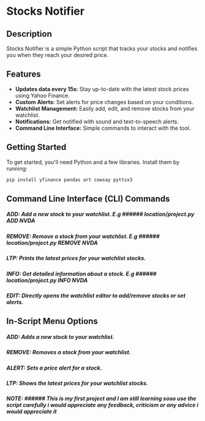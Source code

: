 # Stocks Notifier

## Description

Stocks Notifier is a simple Python script that tracks your stocks and notifies you when they reach your desired price.

## Features

- **Updates data every 15s:** Stay up-to-date with the latest stock prices using Yahoo Finance.
- **Custom Alerts:** Set alerts for price changes based on your conditions.
- **Watchlist Management:** Easily add, edit, and remove stocks from your watchlist.
- **Notifications:** Get notified with sound and text-to-speech alerts.
- **Command Line Interface:** Simple commands to interact with the tool.

## Getting Started

To get started, you'll need Python and a few libraries. Install them by running:

```sh
pip install yfinance pandas art cowsay pyttsx3
```



## Command Line Interface (CLI) Commands

##### ADD: Add a new stock to your watchlist. E.g ###### location/project.py ADD NVDA
##### REMOVE: Remove a stock from your watchlist. E.g ###### location/project.py REMOVE NVDA
##### LTP: Prints the latest prices for your watchlist stocks.
##### INFO: Get detailed information about a stock. E.g ###### location/project.py INFO NVDA
##### EDIT: Directly opens the watchlist editor to add/remove stocks or set alerts.  



## In-Script Menu Options

##### ADD: Adds a new stock to your watchlist.
##### REMOVE: Removes a stock from your watchlist.
##### ALERT: Sets a price alert for a stock.
##### LTP: Shows the latest prices for your watchlist stocks.



##### NOTE: ###### This is my first project and I am still learning soso use the script carefully i would appreciate any feedback, criticism or any advice i would appreciate it
